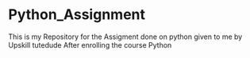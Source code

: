 # Python_Assignment
This is my Repository for the Assigment done on python given to me by Upskill tutedude After enrolling the course Python
